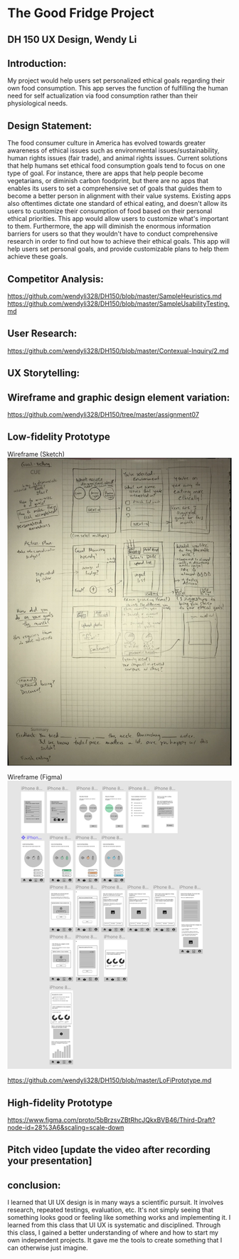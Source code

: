# The Good Fridge Project
## DH 150 UX Design, Wendy Li

## Introduction: 
My project would help users set personalized ethical goals regarding their own food consumption. This app serves the function of fulfilling the human need for self actualization via food consumption rather than their physiological needs. 

## Design Statement:
The food consumer culture in America has evolved towards greater awareness of ethical issues such as environmental issues/sustainability, human rights issues (fair trade), and animal rights issues. Current solutions that help humans set ethical food consumption goals tend to focus on one type of goal. For instance, there are apps that help people become vegetarians, or diminish carbon foodprint, but there are no apps that enables its users to set a comprehensive set of goals that guides them to become a better person in alignment with their value systems. Existing apps also oftentimes dictate one standard of ethical eating, and doesn't allow its users to customize their consumption of food based on their personal ethical priorities. This app would allow users to customize what's important to them. Furthermore, the app will diminish the enormous information barriers for users so that they wouldn't have to conduct comprehensive research in order to find out how to achieve their ethical goals. This app will help users set personal goals, and provide customizable plans to help them achieve these goals.

## Competitor Analysis: 
https://github.com/wendyli328/DH150/blob/master/SampleHeuristics.md
https://github.com/wendyli328/DH150/blob/master/SampleUsabilityTesting.md

## User Research:
https://github.com/wendyli328/DH150/blob/master/Contexual-Inquiry/2.md

## UX Storytelling:

## Wireframe and graphic design element variation:
https://github.com/wendyli328/DH150/tree/master/assignment07

## Low-fidelity Prototype 
Wireframe (Sketch)
![Image of drawing](https://github.com/wendyli328/DH150/blob/master/Screen%20Shot%202020-02-16%20at%203.15.57%20PM.jpg)

Wireframe (Figma)
![Image of Wireframes](https://github.com/wendyli328/DH150/blob/master/Screen%20Shot%202020-02-16%20at%203.11.35%20PM.jpg)

https://github.com/wendyli328/DH150/blob/master/LoFiPrototype.md


## High-fidelity Prototype
https://www.figma.com/proto/5bBrzsvZBtRhcJQkxBVB46/Third-Draft?node-id=28%3A6&scaling=scale-down

## Pitch video [update the video after recording your presentation]

## conclusion:
I learned that UI UX design is in many ways a scientific pursuit. It involves research, repeated testings, evaluation, etc. It's not simply seeing that something looks good or feeling like something works and implementing it. I learned from this class that UI UX is systematic and disciplined. Through this class, I gained a better understanding of where and how to start my own independent projects. It gave me the tools to create something that I can otherwise just imagine. 
